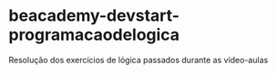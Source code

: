 # beacademy-devstart-programacaodelogica

Resolução dos exercícios de lógica passados durante as vídeo-aulas
